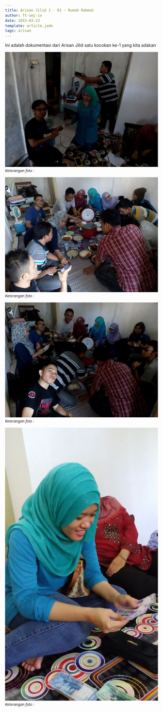 ```yaml
---
title: Arisan Jilid 1 - 01 - Rumah Rahmat
author: ft-umj-iv
date: 2015-03-23
template: article.jade
tags: arisan
---
```


Ini adalah dokumentasi dari Arisan Jilid satu kocokan ke-1 yang kita adakan

![Arisan Jilid 01 - 1](Arisan-Jilid-01-1.jpg)
<small>_Keterangan foto :_</small>

<span class="more"></span>

![Arisan Jilid 01 - 2](Arisan-Jilid-01-2.jpg)
<small>_Keterangan foto :_</small>

![Arisan Jilid 01 - 3](Arisan-Jilid-01-3.jpg)
<small>_Keterangan foto :_</small>

![Arisan Jilid 01 - 4](Arisan-Jilid-01-4.jpg)
<small>_Keterangan foto :_</small>